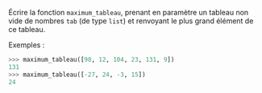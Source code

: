 Écrire la fonction `maximum_tableau`, prenant en paramètre un tableau non vide de nombres `tab` (de type
`list`) et renvoyant le plus grand élément de ce tableau.

Exemples :

```python
>>> maximum_tableau([98, 12, 104, 23, 131, 9])
131
>>> maximum_tableau([-27, 24, -3, 15])
24
```
